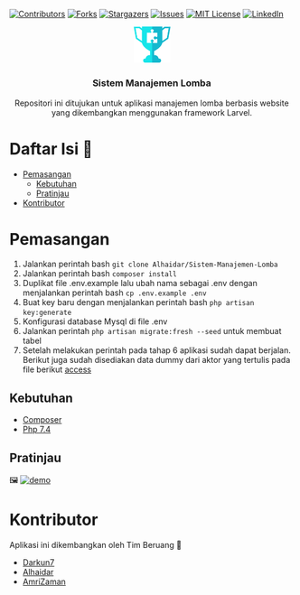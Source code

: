 [![Contributors][contributors-shield]][contributors-url]
[![Forks][forks-shield]][forks-url]
[![Stargazers][stars-shield]][stars-url]
[![Issues][issues-shield]][issues-url]
[![MIT License][license-shield]][license-url]
[![LinkedIn][linkedin-shield]][linkedin-url]
<!-- PROJECT LOGO -->
<p align="center">
  <a href="https://github.com/Alhaidar/Sistem-Manajemen-Lomba/">
      <img src="public/image/logo_emblem.png" alt="Logo" width="65px">
  </a>
  <h3 align="center">Sistem Manajemen Lomba</h3>
  <p align="center">Repositori ini ditujukan untuk aplikasi manajemen lomba berbasis website yang dikembangkan menggunakan framework Larvel.</p>
</p>

# Daftar Isi 📃
* [Pemasangan](#pemasangan)
  * [Kebutuhan](#kebutuhan)
  * [Pratinjau](#pratinjau)
* [Kontributor](#kontributor)

# Pemasangan
1. Jalankan perintah bash ```git clone Alhaidar/Sistem-Manajemen-Lomba```
2. Jalankan perintah bash ```composer install```
3. Duplikat file .env.example lalu ubah nama sebagai .env dengan menjalankan perintah bash ```cp .env.example .env```
4. Buat key baru dengan menjalankan perintah bash ```php artisan key:generate```
5. Konfigurasi database Mysql di file .env
6. Jalankan perintah ```php artisan migrate:fresh --seed``` untuk membuat tabel
7. Setelah melakukan perintah pada tahap 6 aplikasi sudah dapat berjalan. Berikut juga sudah disediakan data dummy dari aktor yang tertulis pada file berikut [access]
## Kebutuhan
- [Composer](https://getcomposer.org/)
- [Php 7.4](https://www.php.net/releases/7_4_0.php)
## Pratinjau
🖼
[![demo](https://github.com/Alhaidar/Sistem-Manajemen-Lomba/blob/main/public/image/screencapture.png)](http://sib.pbf.ilkom.unej.ac.id/182410101082/uas/public/)

# Kontributor
Aplikasi ini dikembangkan oleh Tim Beruang 🐻
  - [Darkun7]
  - [Alhaidar]
  - [AmriZaman]


[contributors-shield]: https://img.shields.io/github/contributors/Alhaidar/Sistem-Manajemen-Lomba
[contributors-url]: https://github.com/Alhaidar/Sistem-Manajemen-Lomba/graphs/contributors
[forks-shield]: https://img.shields.io/github/forks/Alhaidar/Sistem-Manajemen-Lomba.svg?style=flat-square
[forks-url]: https://github.com/Alhaidar/Sistem-Manajemen-Lomba/network/members
[stars-shield]: https://img.shields.io/github/stars/Alhaidar/Sistem-Manajemen-Lomba.svg?style=flat-square
[stars-url]: https://github.com/othneildrewAlhaidar/Sistem-Manajemen-Lomba/stargazers
[issues-shield]: https://img.shields.io/github/issues/Alhaidar/Sistem-Manajemen-Lomba.svg?style=flat-square
[issues-url]: https://github.com/Alhaidar/Sistem-Manajemen-Lomba/issues
[license-shield]: https://img.shields.io/github/license/Alhaidar/Sistem-Manajemen-Lomba.svg?style=flat-square
[license-url]: https://github.com/othneildrew/Alhaidar/Sistem-Manajemen-Lomba/blob/master/LICENSE
[linkedin-shield]: https://img.shields.io/badge/-LinkedIn-black.svg?style=flat-square&logo=linkedin&colorB=555
[linkedin-url]: https://linkedin.com/in/hartawan-bahari-mulyadi-973a311b4/
[demo]: http://sib.pbf.ilkom.unej.ac.id/182410101082/uas/public/
[access]: https://github.com/Alhaidar/Sistem-Manajemen-Lomba/blob/main/access.md


[Darkun7]: <https://github.com/darkun7>
[Alhaidar]: <https://github.com/Alhaidar>
[AmriZaman]: <https://github.com/AmriZaman>
